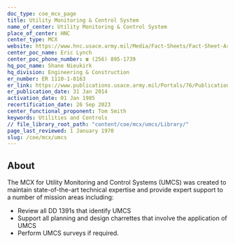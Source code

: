 ```yaml
---
doc_type: coe_mcx_page
title: Utility Monitoring & Control System
name_of_center: Utility Monitoring & Control System
place_of_center: HNC
center_type: MCX
website: https://www.hnc.usace.army.mil/Media/Fact-Sheets/Fact-Sheet-Article-View/Article/482088/utilities-monitoring-and-control-systems/
center_poc_name: Eric Lynch
center_poc_phone_number: ☎ (256) 895-1739
hq_poc_name: Shane Nieukirk
hq_division: Engineering & Construction
er_number: ER 1110-1-8163
er_link: https://www.publications.usace.army.mil/Portals/76/Publications/EngineerRegulations/ER_1110-1-8163.pdf?ver=XOncaKeMOapxJ1jWZRuCXw%3d%3d
er_publication_date: 31 Jan 2014
activation_date: 01 Jan 1985
recertification_date: 26 Sep 2023
center_functional_proponent: Tom Smith
keywords: Utilities and Controls
// file_library_root_path: "content/coe/mcx/umcs/Library/"
page_last_reviewed: 1 January 1970
slug: /coe/mcx/umcs
---
```


## About

The MCX for Utility Monitoring and Control Systems (UMCS) was created to maintain state-of-the-art technical expertise and provide expert support to a number of mission areas including:
<ul>
    <li>Review all DD 1391s that identify UMCS</li>
    <li>Support all planning and design charrettes that involve the application of UMCS</li>
    <li>Perform UMCS surveys if required.</li>
</ul>


